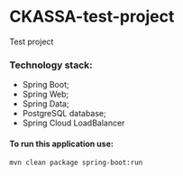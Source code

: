 # CKASSA-test-project
Test project

### Technology stack:
* Spring Boot;
* Spring Web;
* Spring Data;
* PostgreSQL database;
* Spring Cloud LoadBalancer

#### To run this application use:

```bash
mvn clean package spring-boot:run
```
